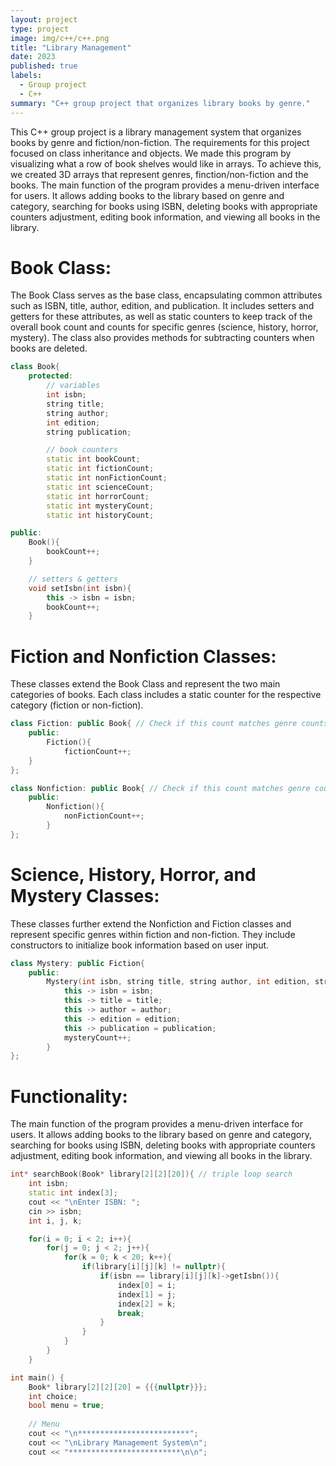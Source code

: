 ```yaml
---
layout: project
type: project
image: img/c++/c++.png
title: "Library Management"
date: 2023
published: true
labels:
  - Group project
  - C++
summary: "C++ group project that organizes library books by genre."
---
```

This C++ group project is a library management system that organizes books by genre and fiction/non-fiction. The requirements for this project focused on class inheritance and objects. We made this program by visualizing what a row of book shelves would like in arrays. To achieve this, we created 3D arrays that represent genres, finction/non-fiction and the books. The main function of the program provides a menu-driven interface for users. It allows adding books to the library based on genre and category, searching for books using ISBN, deleting books with appropriate counters adjustment, editing book information, and viewing all books in the library.

# Book Class: 
The Book Class serves as the base class, encapsulating common attributes such as ISBN, title, author, edition, and publication. It includes setters and getters for these attributes, as well as static counters to keep track of the overall book count and counts for specific genres (science, history, horror, mystery). The class also provides methods for subtracting counters when books are deleted.
```cpp
class Book{
    protected:
        // variables
        int isbn;
        string title;
        string author;
        int edition;
        string publication;

        // book counters
        static int bookCount;
        static int fictionCount;
        static int nonFictionCount;
        static int scienceCount;
        static int horrorCount;
        static int mysteryCount;
        static int historyCount;

```

```cpp
public:
    Book(){
        bookCount++;
    }

    // setters & getters
    void setIsbn(int isbn){
        this -> isbn = isbn;
        bookCount++;
    }
```

# Fiction and Nonfiction Classes:
These classes extend the Book Class and represent the two main categories of books. Each class includes a static counter for the respective category (fiction or non-fiction).
```cpp
class Fiction: public Book{ // Check if this count matches genre counts
    public:
        Fiction(){
            fictionCount++;
    }
};

class Nonfiction: public Book{ // Check if this count matches genre counts
    public:
        Nonfiction(){
            nonFictionCount++;
        }
};
```

# Science, History, Horror, and Mystery Classes:
These classes further extend the Nonfiction and Fiction classes and represent specific genres within fiction and non-fiction. They include constructors to initialize book information based on user input.
```cpp
class Mystery: public Fiction{
    public:
        Mystery(int isbn, string title, string author, int edition, string publication){
            this -> isbn = isbn;
            this -> title = title;
            this -> author = author;
            this -> edition = edition;
            this -> publication = publication;
            mysteryCount++;
        }
};
```

# Functionality: 
The main function of the program provides a menu-driven interface for users. It allows adding books to the library based on genre and category, searching for books using ISBN, deleting books with appropriate counters adjustment, editing book information, and viewing all books in the library.
```cpp
int* searchBook(Book* library[2][2][20]){ // triple loop search
    int isbn;
    static int index[3];
    cout << "\nEnter ISBN: ";
    cin >> isbn;
    int i, j, k;

    for(i = 0; i < 2; i++){
        for(j = 0; j < 2; j++){
            for(k = 0; k < 20; k++){
                if(library[i][j][k] != nullptr){ 
                    if(isbn == library[i][j][k]->getIsbn()){
                        index[0] = i;
                        index[1] = j;
                        index[2] = k;
                        break;
                    }  
                }
            }
        }
    }
```

```cpp
int main() {
    Book* library[2][2][20] = {{{nullptr}}}; 
    int choice;
    bool menu = true;
    
    // Menu
    cout << "\n*************************";
    cout << "\nLibrary Management System\n";
    cout << "*************************\n\n";
```
